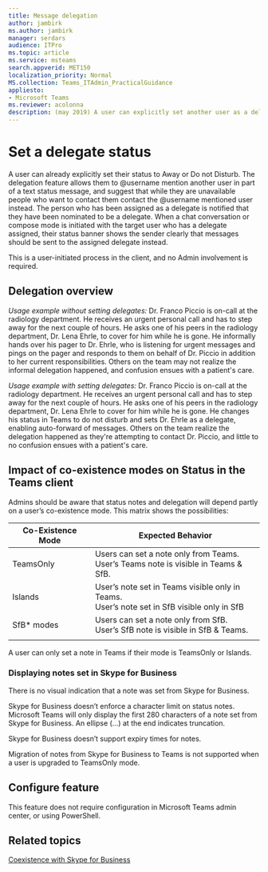 ```yaml
---
title: Message delegation  
author: jambirk
ms.author: jambirk 
manager: serdars
audience: ITPro
ms.topic: article 
ms.service: msteams 
search.appverid: MET150
localization_priority: Normal
MS.collection: Teams_ITAdmin_PracticalGuidance
appliesto:
- Microsoft Teams
ms.reviewer: acolonna
description: (may 2019) A user can explicitly set another user as a delegate in their status message. 
---
```


# Set a delegate status

A user can already explicitly set their status to Away or Do not Disturb. The delegation feature allows them to @username mention another user in part of a text status message, and suggest that while they are unavailable people who want to contact them contact the @username mentioned user instead. The person who has been assigned as a delegate is notified that they have been nominated to be a delegate. When a chat conversation or compose mode is initiated with the target user who has a delegate assigned, their status banner shows the sender clearly that messages should be sent to the assigned delegate instead.

This is a user-initiated process in the client, and no Admin involvement is required.

## Delegation overview

*Usage example without setting delegates:*  Dr. Franco Piccio is on-call at the radiology department. He receives an urgent personal call and has to step away for the next couple of hours. He asks one of his peers in the radiology department, Dr. Lena Ehrle, to cover for him while he is gone. He informally hands over his pager to Dr. Ehrle, who is listening for urgent messages and pings on the pager and responds to them on behalf of Dr. Piccio in addition to her current responsibilities. Others on the team may not realize the informal delegation happened, and confusion ensues with a patient's care.

*Usage example with setting delegates:* Dr. Franco Piccio is on-call at the radiology department. He receives an urgent personal call and has to step away for the next couple of hours. He asks one of his peers in the radiology department, Dr. Lena Ehrle to cover for him while he is gone. He changes his status in Teams to do not disturb and sets Dr. Ehrle as a delegate, enabling auto-forward of messages. Others on the team realize the delegation happened as they're attempting to contact Dr. Piccio, and little to no confusion ensues with a patient's care.

## Impact of co-existence modes on Status in the Teams client

Admins should be aware that status notes and delegation will depend partly on a user’s co-existence mode. This matrix shows the possibilities:

|Co-Existence Mode | Expected Behavior|
|---|---|
|TeamsOnly |Users can set a note only from Teams. <br> User’s Teams note is visible in Teams & SfB. |
|Islands | User’s note set in Teams visible only in Teams. <br> User’s note set in SfB visible only in SfB |
|SfB* modes | Users can set a note only from SfB. <br> User’s SfB note is visible in SfB & Teams.  |
|||

A user can only set a note in Teams if their mode is TeamsOnly or Islands.  

### Displaying notes set in Skype for Business
  
There is no visual indication that a note was set from Skype for Business.

Skype for Business doesn’t enforce a character limit on status notes. Microsoft Teams will only display the first 280 characters of a note set from Skype for Business. An ellipse (…) at the end indicates truncation.
  
Skype for Business doesn’t support expiry times for notes.

Migration of notes from Skype for Business to Teams is not supported when a user is upgraded to TeamsOnly mode.

## Configure feature

This feature does not require configuration in Microsoft Teams admin center, or using PowerShell.

## Related topics

[Coexistence with Skype for Business](../coexistence-chat-calls-presence.md)
